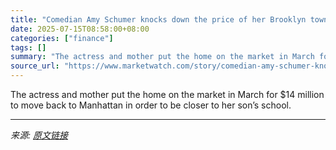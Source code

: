 ```yaml
---
title: "Comedian Amy Schumer knocks down the price of her Brooklyn townhouse to $12.75 million"
date: 2025-07-15T08:58:00+08:00
categories: ["finance"]
tags: []
summary: "The actress and mother put the home on the market in March for $14 million to move back to Manhattan in order to be closer to her son’s school."
source_url: "https://www.marketwatch.com/story/comedian-amy-schumer-knocks-down-the-price-of-her-brooklyn-townhouse-to-12-75-million-b00f454e?mod=mw_rss_topstories"
---
```


The actress and mother put the home on the market in March for $14 million to move back to Manhattan in order to be closer to her son’s school.

---

*来源: [原文链接](https://www.marketwatch.com/story/comedian-amy-schumer-knocks-down-the-price-of-her-brooklyn-townhouse-to-12-75-million-b00f454e?mod=mw_rss_topstories)*
